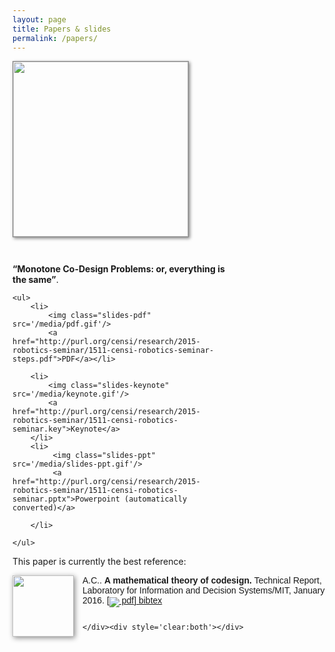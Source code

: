 ```yaml
---
layout: page
title: Papers & slides
permalink: /papers/
---
```


<style type='text/css'>
    img.slides-keynote{
        border:0; margin-bottom:-3px; height: 17px;
    }
    img.slides-ppt {
        border:0; margin-bottom:-3px; height: 17px;
    }
    img.slides-pdf {
        border:0; margin-bottom:-3px; height: 17px;
    }
    div.cover {
        float: left;
        clear: left;
        display: block; 
        margin-right: 2em; 
        padding-right: 1em;
        margin-bottom: 3em;
    }
    div.cover img, div.cover iframe {
        width: 20em; 
        border: solid 1px #888888;
        box-shadow: 2px 2px 5px #888888;
    }
    div.cover iframe { height: 15em;}
    div.talk { 
        /<em>border: solid 1px black;</em>/
        padding: 0; margin: 0;
        float: left; display: block;
        width: 25em;
        margin-right: -10em;
    }
    div.talk ul {margin-top: 1em;}
</style> 

<div class='cover'>
    <img class='cover' 
         src='http://purl.org/censi/research/2015-robotics-seminar/1511-censi-robotics-seminar.png'/>
</div>

<div class='talk'>
    <strong>&ldquo;Monotone Co-Design Problems: or, everything is the same&rdquo;</strong>.

    <ul>
        <li>
            <img class="slides-pdf" src='/media/pdf.gif'/>
            <a href="http://purl.org/censi/research/2015-robotics-seminar/1511-censi-robotics-seminar-steps.pdf">PDF</a></li>

        <li>
            <img class="slides-keynote" src='/media/keynote.gif'/>
            <a href="http://purl.org/censi/research/2015-robotics-seminar/1511-censi-robotics-seminar.key">Keynote</a>
        </li>
        <li>
             <img class="slides-ppt" src='/media/slides-ppt.gif'/>
             <a href="http://purl.org/censi/research/2015-robotics-seminar/1511-censi-robotics-seminar.pptx">Powerpoint (automatically converted)</a>

        </li>
        
    </ul>
</div>

<div style='clear:both'/>

<!--
	Just copy the code from publications below

	Might want to substitute 
	http://purl.org/censi/web/media/paper-icons
	http://censi.mit.edu/media/paper-icons

-->

This paper is currently the best reference:



<div class='pub-ref-desc'>
    <img class='icon' src='http://purl.org/censi/web/media/paper-icons/censi16codesign.png'/>
    <p class='pub-ref-short'><span class="author">A.C..</span>
    <span class="title">A mathematical theory of codesign.</span>
    Technical Report, Laboratory for Information and Decision Systems/MIT, January 2016.
    <span class="links"><span class="pdf"><a href="http://tiny.cc/co-design"><img style='border:0; margin-bottom:-6px'  src='/media/pdf.gif'/> pdf</a></span></span><a class='pub-ref-bibtex-link' onclick='javascript:$("#censi16codesign").toggle();' href='javascript:void(0)'>bibtex</a><pre class='pub-ref-bibtex' id='censi16codesign' style='display: none;'>@techreport{censi16codesign,
        author = "Censi, Andrea",
        title = "A Mathematical Theory of Codesign",
        month = "January",
        year = "2016",
        pdf = "http://tiny.cc/co-design",
        institution = "Laboratory for Information and Decision Systems/MIT"
    }</pre></p>
    <div class='desc'>
        
        
    </div><div style='clear:both'></div>
</div>
<!-- 
These two papers describe more examples for the simple case of a MCDP with only one cycle:


<div class='pub-ref-desc'>
    <img class='icon' src='http://censi.mit.edu/media/paper-icons/censi15monotone.png'/>
    <p class='pub-ref-short'><span class="author">A.C..</span>
    <span class="title">Monotone co-design problems and their systematic solution.</span>
    Technical Report, Laboratory for Information and Decision Systems/MIT, October 2015.
    <span class="links"><span class="pdf"><a href="http://purl.org/censi/research/201510-monotone/1-MonotoneCodesign.pdf"><img style='border:0; margin-bottom:-6px'  src='/media/pdf.gif'/> pdf</a></span></span><a class='pub-ref-bibtex-link' onclick='javascript:$("#censi15monotone").toggle();' href='javascript:void(0)'>bibtex</a><pre class='pub-ref-bibtex' id='censi15monotone' style='display: none;'>@techreport{censi15monotone,
        author = "Censi, Andrea",
        title = "Monotone Co-Design Problems and their Systematic Solution",
        month = "October",
        year = "2015",
        pdf = "http://purl.org/censi/research/201510-monotone/1-MonotoneCodesign.pdf",
        institution = "Laboratory for Information and Decision Systems/MIT"
    }</pre></p>
    <div class='desc'>
        
        
    </div><div style='clear:both'></div>
</div> -->


<!--

This is an application to computation/resources graphs:

<div class='pub-ref-desc'>
    <img class='icon' src='http://censi.mit.edu/media/paper-icons/censi15rara.png'/>
    <p class='pub-ref-short'><span class="author">A.C..</span>
    <span class="title">Synthesis of resource-aware robotic applications.</span>
    Technical Report, Laboratory for Information and Decision Systems/MIT, October 2015.
    <span class="links"><span class="pdf"><a href="http://purl.org/censi/research/201510-monotone/3-ResourceAwareRoboticApplications.pdf"><img style='border:0; margin-bottom:-6px'  src='/media/pdf.gif'/> pdf</a></span></span><a class='pub-ref-bibtex-link' onclick='javascript:$("#censi15rara").toggle();' href='javascript:void(0)'>bibtex</a><pre class='pub-ref-bibtex' id='censi15rara' style='display: none;'>@techreport{censi15rara,
        author = "Censi, Andrea",
        title = "Synthesis of resource-aware robotic applications",
        month = "October",
        year = "2015",
        pdf = "http://purl.org/censi/research/201510-monotone/3-ResourceAwareRoboticApplications.pdf",
        institution = "Laboratory for Information and Decision Systems/MIT"
    }</pre></p>
    <div class='desc'>
        
        
    </div><div style='clear:both'></div>
</div>
-->

<style type='text/css'>

div.pub-ref-compact { 
    font-family: sans-serif; font-size: smaller;
    width: 150%;
}

p.pub-ref-short {
    font-family: sans-serif;
    /*font-size: smaller;*/
}
p.pub-ref-short span.title { font-weight: bold;}

pre.pub-ref-bibtex { overflow: hidden;  font-size: 8pt;}
a.pub-ref-bibtex-link:before {content: " ";}

p.pub-ref-short span.links:before { content: "["; }
p.pub-ref-short span.links:after { content: "]"; }
p.pub-ref-short span.links span:after  { content: ", ";}
p.pub-ref-short span.links span:last-child:after { content: "";}
 

div.pub-ref-desc {
    padding-bottom: 1em;
}


div.pub-ref-desc div.desc { 
    margin-left: 1.5em;
    margin-right: 1.5em;
    display: block;
    overflow: auto; /* contains the floating img below */
}

div.pub-ref-compact img.icon {
    clear: left;
    float: left;
    margin-right: 1em;
    width: 4em;
    padding: 0;
    margin-bottom: 1em;
            border: solid 0px #888888;
        box-shadow: 2px 2px 8px #888888;

}

div.pub-ref-desc img.icon { 
    clear: left;
    float: left;
    margin-right: 1em;
    
    width: 7em;
    padding: 0;
    margin-bottom: 1em;
            border: solid 0px #888888;
        box-shadow: 2px 2px 8px #888888;
}

/* Publications previews */
div.pub_ref_page div.previews div.pdf-preview {
    text-align: center;
    margin: 1em;
    width: 8em;
    display: block;
    float: left;
}

div.pub_ref_page div.previews div.pdf-preview img {
    width: 8em;
    border: solid 1px #888888;
    box-shadow: 2px 2px 5px #888888;
}

div.pub_ref_page div.after-previews  {
    clear: both;
    display: block;
}

</style>